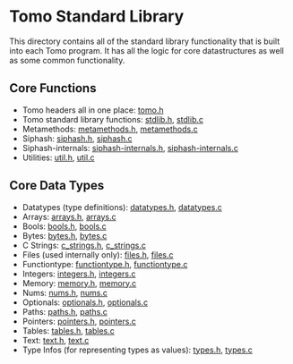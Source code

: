 # Tomo Standard Library

This directory contains all of the standard library functionality that is built
into each Tomo program. It has all the logic for core datastructures as well as
some common functionality.

## Core Functions

- Tomo headers all in one place: [tomo.h](tomo.h)
- Tomo standard library functions: [stdlib.h](stdlib.h), [stdlib.c](stdlib.c)
- Metamethods: [metamethods.h](metamethods.h), [metamethods.c](metamethods.c)
- Siphash: [siphash.h](siphash.h), [siphash.c](siphash.c)
- Siphash-internals: [siphash-internals.h](siphash-internals.h), [siphash-internals.c](siphash-internals.c)
- Utilities: [util.h](util.h), [util.c](util.c)

## Core Data Types

- Datatypes (type definitions): [datatypes.h](datatypes.h), [datatypes.c](datatypes.c)
- Arrays: [arrays.h](arrays.h), [arrays.c](arrays.c)
- Bools: [bools.h](bools.h), [bools.c](bools.c)
- Bytes: [bytes.h](bytes.h), [bytes.c](bytes.c)
- C Strings: [c_strings.h](c_strings.h), [c_strings.c](c_strings.c)
- Files (used internally only): [files.h](files.h), [files.c](files.c)
- Functiontype: [functiontype.h](functiontype.h), [functiontype.c](functiontype.c)
- Integers: [integers.h](integers.h), [integers.c](integers.c)
- Memory: [memory.h](memory.h), [memory.c](memory.c)
- Nums: [nums.h](nums.h), [nums.c](nums.c)
- Optionals: [optionals.h](optionals.h), [optionals.c](optionals.c)
- Paths: [paths.h](paths.h), [paths.c](paths.c)
- Pointers: [pointers.h](pointers.h), [pointers.c](pointers.c)
- Tables: [tables.h](tables.h), [tables.c](tables.c)
- Text: [text.h](text.h), [text.c](text.c)
- Type Infos (for representing types as values): [types.h](types.h), [types.c](types.c)
